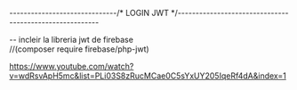 ------------------------------/* LOGIN JWT */--------------------------------------------------------

-- incleir la libreria jwt de firebase
<br>
//(composer require firebase/php-jwt)


https://www.youtube.com/watch?v=wdRsvApH5mc&list=PLi03S8zRucMCae0C5sYxUY205IqeRf4dA&index=1
